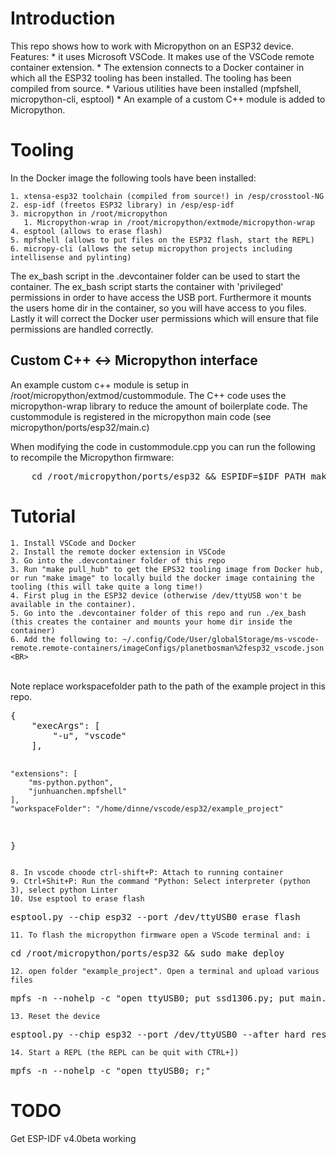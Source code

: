 # Introduction

This repo shows how to work with Micropython on an ESP32 device. Features:
    * it uses Microsoft VSCode. It makes use of the VSCode remote container extension. 
    * The extension connects to a Docker container in which all the ESP32 tooling has been installed. The tooling has been compiled from source.
    * Various utilities have been installed (mpfshell, micropython-cli, esptool)
    * An example of a custom C++ module is added to Micropython.

# Tooling

In the Docker image the following tools have been installed:

    1. xtensa-esp32 toolchain (compiled from source!) in /esp/crosstool-NG
    2. esp-idf (freetos ESP32 library) in /esp/esp-idf   
    3. micropython in /root/micropython
       1. Micropython-wrap in /root/micropython/extmode/micropython-wrap
    4. esptool (allows to erase flash)
    5. mpfshell (allows to put files on the ESP32 flash, start the REPL)
    6. micropy-cli (allows the setup micropython projects including intellisense and pylinting)

The ex_bash script in the .devcontainer folder can be used to start the container. The ex_bash script starts the container with 'privileged' permissions in order to have access the USB port. Furthermore it mounts the users home dir in the container, so you will have access to you files. Lastly it will correct the Docker user permissions which will ensure that file permissions are handled correctly.

## Custom C++ <-> Micropython interface

An example custom c++ module is setup in /root/micropython/extmod/custommodule. The C++ code uses the micropython-wrap library to reduce the amount of boilerplate code. The custommodule is registered in the micropython main code (see micropython/ports/esp32/main.c)

When modifying the code in custommodule.cpp you can run the following to recompile the Micropython firmware:
<pre>
    cd /root/micropython/ports/esp32 && ESPIDF=$IDF_PATH make -j4 -f lolin32_makefile
</pre>

# Tutorial

    1. Install VSCode and Docker
    2. Install the remote docker extension in VSCode
    3. Go into the .devcontainer folder of this repo
    3. Run "make pull_hub" to get the EPS32 tooling image from Docker hub, or run "make image" to locally build the docker image containing the tooling (this will take quite a long time!)
    4. First plug in the ESP32 device (otherwise /dev/ttyUSB won't be available in the container).
    5. Go into the .devcontainer folder of this repo and run ./ex_bash (this creates the container and mounts your home dir inside the container)
    6. Add the following to: ~/.config/Code/User/globalStorage/ms-vscode-remote.remote-containers/imageConfigs/planetbosman%2fesp32_vscode.json <BR>
<BR>
    Note replace workspacefolder path to the path of the example project in this repo.
<BR>
<pre>
{
    "execArgs": [
        "-u", "vscode"
    ],

    "extensions": [
        "ms-python.python",
        "junhuanchen.mpfshell"
    ],
    "workspaceFolder": "/home/dinne/vscode/esp32/example_project"
}
</pre>


    8. In vscode choode ctrl-shift+P: Attach to running container
    9. Ctrl+Shit+P: Run the command "Python: Select interpreter (python 3), select python Linter
    10. Use esptool to erase flash

<pre>
esptool.py --chip esp32 --port /dev/ttyUSB0 erase_flash
</pre>

    11. To flash the micropython firmware open a VScode terminal and: i

<pre>
cd /root/micropython/ports/esp32 && sudo make deploy
</pre>

    12. open folder "example_project". Open a terminal and upload various files

<pre>
mpfs -n --nohelp -c "open ttyUSB0; put ssd1306.py; put main.py;"
</pre>

    13. Reset the device

<pre>
esptool.py --chip esp32 --port /dev/ttyUSB0 --after hard_reset chip_id
</pre>

    14. Start a REPL (the REPL can be quit with CTRL+]) 

<pre>
mpfs -n --nohelp -c "open ttyUSB0; r;"
</pre>



# TODO

Get ESP-IDF v4.0beta working

